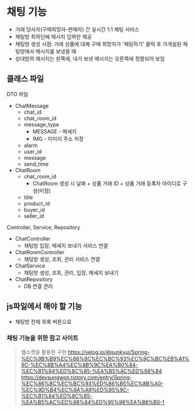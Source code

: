 # 채팅 기능 
- 거래 당사자(구매희망자-판매자) 간 실시간 1:1 채팅 서비스  
- 채팅방 최하단에 메시지 입력란 제공  
- 채팅방 생성 시점: 거래 상품에 대해 구매 희망자가 '채팅하기' 클릭 후 가개설된 채팅방에서 메시지를 보냈을 때  
- 상대방의 메시지는 왼쪽에, 내가 보낸 메시지는 오른쪽에 정렬되어 보임
## 클래스 파일
DTO 파일
- ChatMessage
	- chat_id
	- chat_room_id
	- message_type
		- MESSAGE - 메세지
		- IMG - 이미지 주소 저장
	- alarm
	- user_id
	- message
	- send_time
- ChatRoom
	- chat_room_id
		- ChatRoom 생성 시 날짜 + 상품 거래 ID + 상품 거래 등록자 아이디로 구성(미정)
	- title
	- product_id
	- buyer_id
	- seller_id

Controller, Service, Repository
- ChatController
	- 채팅방 입장, 메세지 보내기 서비스 연결
- ChatRoomController
	- 채팅방 생성, 조회, 관리 서비스 연결
- ChatService
	- 채팅방 생성, 조회, 관리, 입장, 메세지 보내기
- ChatRepository
	- DB 연결 관리

## js파일에서 해야 할 기능

- 채팅방 전체 목록 버튼으로 
### 채팅 기능을 위한 참고 사이트

> 웹소캣을 활용한 구현
> https://velog.io/@sunkyuj/Spring-%EC%9B%B9%EC%86%8C%EC%BC%93%EC%9C%BC%EB%A1%9C-%EC%8B%A4%EC%8B%9C%EA%B0%84-%EC%B1%84%ED%8C%85-%EA%B5%AC%ED%98%84
> https://devsungwon.tistory.com/entry/Spring-%EC%86%8C%EC%BC%93%ED%86%B5%EC%8B%A0-%EC%9D%B4%EC%9A%A9%ED%95%9C-%EC%B1%84%ED%8C%85-%EA%B5%AC%ED%98%84%ED%95%98%EA%B8%B0-1